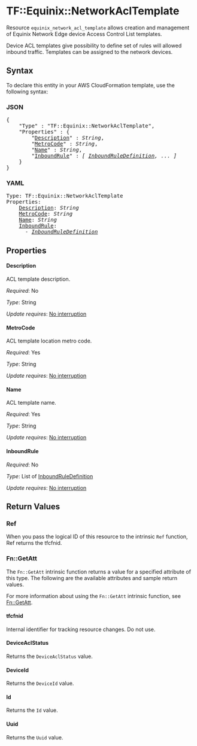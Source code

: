 # TF::Equinix::NetworkAclTemplate

Resource `equinix_network_acl_template` allows creation and management of
Equinix Network Edge device Access Control List templates.

Device ACL templates give possibility to define set of rules will allowed inbound
traffic. Templates can be assigned to the network devices.

## Syntax

To declare this entity in your AWS CloudFormation template, use the following syntax:

### JSON

<pre>
{
    "Type" : "TF::Equinix::NetworkAclTemplate",
    "Properties" : {
        "<a href="#description" title="Description">Description</a>" : <i>String</i>,
        "<a href="#metrocode" title="MetroCode">MetroCode</a>" : <i>String</i>,
        "<a href="#name" title="Name">Name</a>" : <i>String</i>,
        "<a href="#inboundrule" title="InboundRule">InboundRule</a>" : <i>[ <a href="inboundruledefinition.md">InboundRuleDefinition</a>, ... ]</i>
    }
}
</pre>

### YAML

<pre>
Type: TF::Equinix::NetworkAclTemplate
Properties:
    <a href="#description" title="Description">Description</a>: <i>String</i>
    <a href="#metrocode" title="MetroCode">MetroCode</a>: <i>String</i>
    <a href="#name" title="Name">Name</a>: <i>String</i>
    <a href="#inboundrule" title="InboundRule">InboundRule</a>: <i>
      - <a href="inboundruledefinition.md">InboundRuleDefinition</a></i>
</pre>

## Properties

#### Description

ACL template description.

_Required_: No

_Type_: String

_Update requires_: [No interruption](https://docs.aws.amazon.com/AWSCloudFormation/latest/UserGuide/using-cfn-updating-stacks-update-behaviors.html#update-no-interrupt)

#### MetroCode

ACL template location metro code.

_Required_: Yes

_Type_: String

_Update requires_: [No interruption](https://docs.aws.amazon.com/AWSCloudFormation/latest/UserGuide/using-cfn-updating-stacks-update-behaviors.html#update-no-interrupt)

#### Name

ACL template name.

_Required_: Yes

_Type_: String

_Update requires_: [No interruption](https://docs.aws.amazon.com/AWSCloudFormation/latest/UserGuide/using-cfn-updating-stacks-update-behaviors.html#update-no-interrupt)

#### InboundRule

_Required_: No

_Type_: List of <a href="inboundruledefinition.md">InboundRuleDefinition</a>

_Update requires_: [No interruption](https://docs.aws.amazon.com/AWSCloudFormation/latest/UserGuide/using-cfn-updating-stacks-update-behaviors.html#update-no-interrupt)

## Return Values

### Ref

When you pass the logical ID of this resource to the intrinsic `Ref` function, Ref returns the tfcfnid.

### Fn::GetAtt

The `Fn::GetAtt` intrinsic function returns a value for a specified attribute of this type. The following are the available attributes and sample return values.

For more information about using the `Fn::GetAtt` intrinsic function, see [Fn::GetAtt](https://docs.aws.amazon.com/AWSCloudFormation/latest/UserGuide/intrinsic-function-reference-getatt.html).

#### tfcfnid

Internal identifier for tracking resource changes. Do not use.

#### DeviceAclStatus

Returns the <code>DeviceAclStatus</code> value.

#### DeviceId

Returns the <code>DeviceId</code> value.

#### Id

Returns the <code>Id</code> value.

#### Uuid

Returns the <code>Uuid</code> value.

